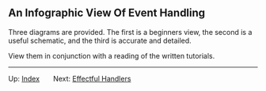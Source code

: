 ## An Infographic View Of Event Handling

Three diagrams are provided. The first is a beginners view, 
the second is a useful schematic, and the third is accurate and detailed.  

View them in conjunction with a reading of the written tutorials. 

[]("/images/event-handlers.png?raw=true")

*** 


Up:  [Index](README.md)&nbsp;&nbsp;&nbsp;&nbsp;&nbsp;&nbsp;
Next:  [Effectful Handlers](EffectfulHandlers.md)&nbsp;&nbsp;&nbsp;&nbsp;&nbsp;&nbsp;
